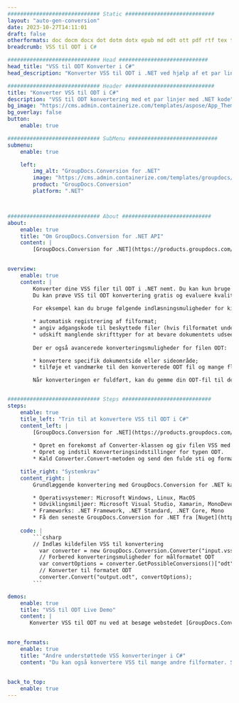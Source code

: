 ```yaml
---
############################# Static ############################
layout: "auto-gen-conversion"
date: 2023-10-27T14:11:01
draft: false
otherformats: doc docm docx dot dotm dotx epub md odt ott pdf rtf tex txt vdx vsdm vsdx vssm vssx vstm vstx vsx vtx xps
breadcrumb: VSS til ODT i C#

############################# Head ############################
head_title: "VSS til ODT Konverter i C#"
head_description: "Konverter VSS til ODT i .NET ved hjælp af et par linjer kode. Brug GroupDocs Document Conversion API til at konvertere over 160 filformater."

############################# Header ############################
title: "Konverter VSS til ODT i C#"
description: "VSS til ODT konvertering med et par linjer med .NET kode"
bg_image: "https://cms.admin.containerize.com/templates/aspose/App_Themes/V3/images/bg/header1.png"
bg_overlay: false
button:
    enable: true

############################# SubMenu ############################
submenu:
    enable: true

    left:
        img_alt: "GroupDocs.Conversion for .NET"
        image: "https://cms.admin.containerize.com/templates/groupdocs/images/product-logos/90x90-noborder/groupdocs-conversion-net.png"
        product: "GroupDocs.Conversion"
        platform: ".NET"



############################# About ############################
about:
    enable: true
    title: "Om GroupDocs.Conversion for .NET API"
    content: |
        [GroupDocs.Conversion for .NET](https://products.groupdocs.com/conversion/net/) kan bruges til at konvertere Microsoft Word, Excel, PowerPoint, PDF, Visio og andre formater. GroupDocs.Conversion er en selvstændig API, der er velegnet til back-end og interne systemer, hvor høj ydeevne er påkrævet. Det afhænger ikke af nogen software som Microsoft eller Open Office.
    

overview:
    enable: true
    content: |
        Konverter dine VSS filer til ODT i .NET nemt. Du kan kun bruge et par C# kodelinjer i enhver platform efter eget valg, såsom - Windows, Linux, macOS.
        Du kan prøve VSS til ODT konvertering gratis og evaluere kvaliteten af ​​konverteringsresultaterne. Sammen med simple filkonverteringsscenarier kan du prøve mere avancerede muligheder for at indlæse kilden VSS fil og for at gemme output ODT resultat. 
        
        For eksempel kan du bruge følgende indlæsningsmuligheder for kilden VSS:

        * automatisk registrering af filformat;
        * angiv adgangskode til beskyttede filer (hvis filformatet understøtter det);
        * udskift manglende skrifttyper for at bevare dokumentets udseende.
        
        Der er også avancerede konverteringsmuligheder for filen ODT:

        * konvertere specifik dokumentside eller sideområde;
        * tilføje et vandmærke til den konverterede ODT fil og mange flere.

        Når konverteringen er fuldført, kan du gemme din ODT-fil til den lokale filsti eller ethvert tredjepartslager som FTP, Amazon S3, Google Drive, Dropbox osv. Bemærk venligst - for at konvertere VSS til {{ TO}} er der ikke behov for yderligere software installeret - som MS Office, Open Office, Adobe Acrobat Reader osv.


############################# Steps ############################
steps:
    enable: true
    title_left: "Trin til at konvertere VSS til ODT i C#"
    content_left: |
        [GroupDocs.Conversion for .NET](https://products.groupdocs.com/conversion/net/) gør det nemt for udviklere at konvertere en VSS fil til ODT med et par linjer kode.
        
        * Opret en forekomst af Converter-klassen og giv filen VSS med den fulde sti
        * Opret og indstil Konverteringsindstillinger for typen ODT.
        * Kald Converter.Convert-metoden og send den fulde sti og format (ODT) som en parameter

    title_right: "Systemkrav"
    content_right: |
        Grundlæggende konvertering med GroupDocs.Conversion for .NET kan udføres med nogle få enkle trin. Vores API'er understøttes på alle større platforme og operativsystemer. Før du udfører koden nedenfor, skal du sørge for, at du har følgende forudsætninger installeret på dit system.

        * Operativsystemer: Microsoft Windows, Linux, MacOS
        * Udviklingsmiljøer: Microsoft Visual Studio, Xamarin, MonoDevelop
        * Frameworks: .NET Framework, .NET Standard, .NET Core, Mono
        * Få den seneste GroupDocs.Conversion for .NET fra [Nuget](https://www.nuget.org/packages/groupdocs.conversion)
         
    code: |
        ```csharp    
        // Indlæs kildefilen VSS til konvertering
          var converter = new GroupDocs.Conversion.Converter("input.vss");
          // Forbered konverteringsmuligheder for målformatet ODT
          var convertOptions = converter.GetPossibleConversions()["odt"].ConvertOptions;
          // Konverter til formatet ODT
          converter.Convert("output.odt", convertOptions);
        ```

demos:
    enable: true
    title: "VSS til ODT Live Demo"
    content: |
       Konverter VSS til ODT nu ved at besøge webstedet [GroupDocs.Conversion App](https://products.groupdocs.app/conversion/family). Online demo har følgende fordele
          

more_formats:
    enable: true
    title: "Andre understøttede VSS konverteringer i C#"
    content: "Du kan også konvertere VSS til mange andre filformater. Se venligst listen nedenfor."
       
       
back_to_top:
    enable: true
---
```

